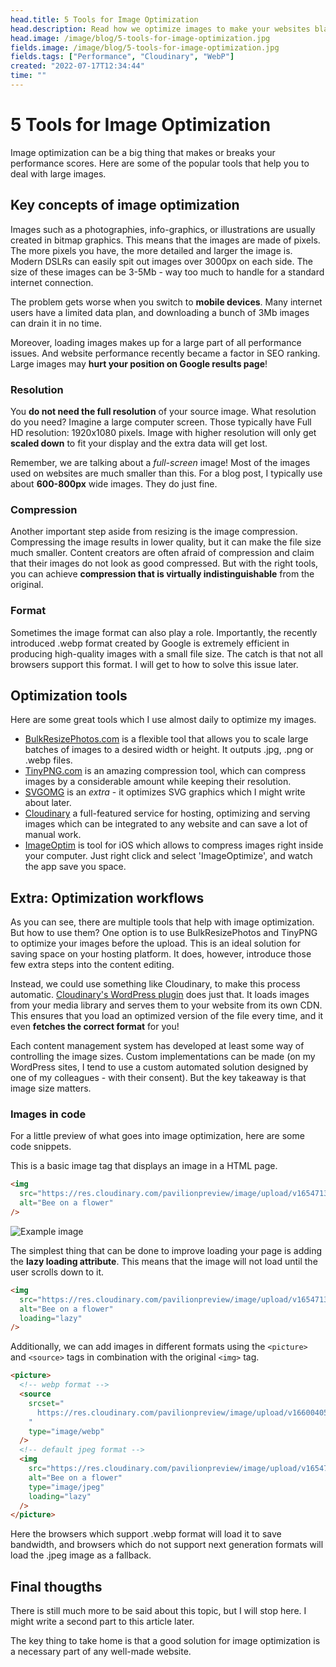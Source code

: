 ```yaml
---
head.title: 5 Tools for Image Optimization
head.description: Read how we optimize images to make your websites blazingly fast.
head.image: /image/blog/5-tools-for-image-optimization.jpg
fields.image: /image/blog/5-tools-for-image-optimization.jpg
fields.tags: ["Performance", "Cloudinary", "WebP"]
created: "2022-07-17T12:34:44"
time: ""
---
```


# 5 Tools for Image Optimization

Image optimization can be a big thing that makes or breaks your performance scores. Here are some of the popular tools that help you to deal with large images.

## Key concepts of image optimization

Images such as a photographies, info-graphics, or illustrations are usually created in bitmap graphics. This means that the images are made of pixels. The more pixels you have, the more detailed and larger the image is. Modern DSLRs can easily spit out images over 3000px on each side. The size of these images can be 3-5Mb - way too much to handle for a standard internet connection.

The problem gets worse when you switch to **mobile devices**. Many internet users have a limited data plan, and downloading a bunch of 3Mb images can drain it in no time.

Moreover, loading images makes up for a large part of all performance issues. And website performance recently became a factor in SEO ranking. Large images may **hurt your position on Google results page**!

### Resolution

You **do not need the full resolution** of your source image. What resolution do you need? Imagine a large computer screen. Those typically have Full HD resolution: 1920x1080 pixels. Image with higher resolution will only get **scaled down** to fit your display and the extra data will get lost.

Remember, we are talking about a _full-screen_ image! Most of the images used on websites are much smaller than this. For a blog post, I typically use about **600-800px** wide images. They do just fine.

### Compression

Another important step aside from resizing is the image compression. Compressing the image results in lower quality, but it can make the file size much smaller. Content creators are often afraid of compression and claim that their images do not look as good compressed. But with the right tools, you can achieve **compression that is virtually indistinguishable** from the original.

### Format

Sometimes the image format can also play a role. Importantly, the recently introduced .webp format created by Google is extremely efficient in producing high-quality images with a small file size. The catch is that not all browsers support this format. I will get to how to solve this issue later.

## Optimization tools

Here are some great tools which I use almost daily to optimize my images.

- [BulkResizePhotos.com](https://bulkresizephotos.com/) is a flexible tool that allows you to scale large batches of images to a desired width or height. It outputs .jpg, .png or .webp files.
- [TinyPNG.com](https://tinypng.com/) is an amazing compression tool, which can compress images by a considerable amount while keeping their resolution.
- [SVGOMG](https://jakearchibald.github.io/svgomg/) is an _extra_ - it optimizes SVG graphics which I might write about later.
- [Cloudinary](https://cloudinary.com/) a full-featured service for hosting, optimizing and serving images which can be integrated to any website and can save a lot of manual work.
- [ImageOptim](https://imageoptim.com/mac) is tool for iOS which allows to compress images right inside your computer. Just right click and select 'ImageOptimize', and watch the app save you space.

## Extra: Optimization workflows

As you can see, there are multiple tools that help with image optimization. But how to use them? One option is to use BulkResizePhotos and TinyPNG to optimize your images before the upload. This is an ideal solution for saving space on your hosting platform. It does, however, introduce those few extra steps into the content editing.

Instead, we could use something like Cloudinary, to make this process automatic. [Cloudinary's WordPress plugin](https://cloudinary.com/documentation/wordpress_integration) does just that. It loads images from your media library and serves them to your website from its own CDN. This ensures that you load an optimized version of the file every time, and it even **fetches the correct format** for you!

Each content management system has developed at least some way of controlling the image sizes. Custom implementations can be made (on my WordPress sites, I tend to use a custom automated solution designed by one of my colleagues - with their consent). But the key takeaway is that image size matters.

### Images in code

For a little preview of what goes into image optimization, here are some code snippets.

This is a basic image tag that displays an image in a HTML page.

```html
<img
  src="https://res.cloudinary.com/pavilionpreview/image/upload/v1654713084/sample.jpg"
  alt="Bee on a flower"
/>
```

![Example image](https://res.cloudinary.com/pavilionpreview/image/upload/v1654713084/sample.jpg)

The simplest thing that can be done to improve loading your page is adding the **lazy loading attribute**. This means that the image will not load until the user scrolls down to it.

```html
<img
  src="https://res.cloudinary.com/pavilionpreview/image/upload/v1654713084/sample.jpg"
  alt="Bee on a flower"
  loading="lazy"
/>
```

Additionally, we can add images in different formats using the `<picture>` and `<source>` tags in combination with the original `<img>` tag.

```html
<picture>
  <!-- webp format -->
  <source
    srcset="
      https://res.cloudinary.com/pavilionpreview/image/upload/v1660040516/sample-webp_mtgf59.webp
    "
    type="image/webp"
  />
  <!-- default jpeg format -->
  <img
    src="https://res.cloudinary.com/pavilionpreview/image/upload/v1654713084/sample.jpg"
    alt="Bee on a flower"
    type="image/jpeg"
    loading="lazy"
  />
</picture>
```

Here the browsers which support .webp format will load it to save bandwidth, and browsers which do not support next generation formats will load the .jpeg image as a fallback.

## Final thougths

There is still much more to be said about this topic, but I will stop here. I might write a second part to this article later.

The key thing to take home is that a good solution for image optimization is a necessary part of any well-made website.
